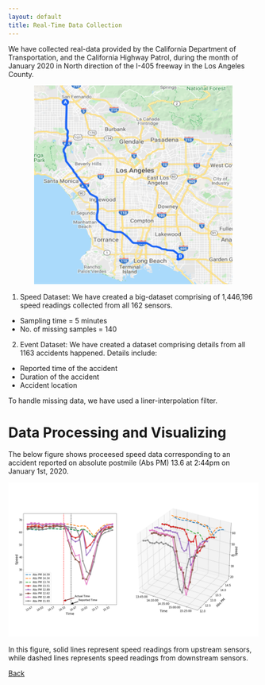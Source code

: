 ```yaml
---
layout: default
title: Real-Time Data Collection
---
```

We have collected real-data provided by the California Department of Transportation, and  the California Highway Patrol, during the month of January 2020 in North direction of the I-405 freeway in the Los Angeles County. 

<p align="center">
  <img src="../images/g_map.png" height="400" width="400">
 </p>
    

1. Speed Dataset:  We have created a big-dataset comprising of 1,446,196 speed readings collected from all 162 sensors.
  - Sampling time = 5 minutes
  - No. of missing samples = 140

2. Event Dataset:  We have created a dataset comprising details from all 1163 accidents happened. Details include:
  - Reported time of the accident
  - Duration of the accident
  - Accident location
  
  To handle missing data, we have used a liner-interpolation filter. 

# Data Processing and Visualizing

The below figure shows proceesed speed data corresponding to an accident reported on absolute postmile (Abs PM) 13.6 at 2:44pm on January 1st, 2020. 

![Sample Acc](../images/sample_acc.png)

In this figure, solid lines represent speed readings from upstream sensors, while dashed lines represents speed readings from downstream sensors.  


[Back](../)
